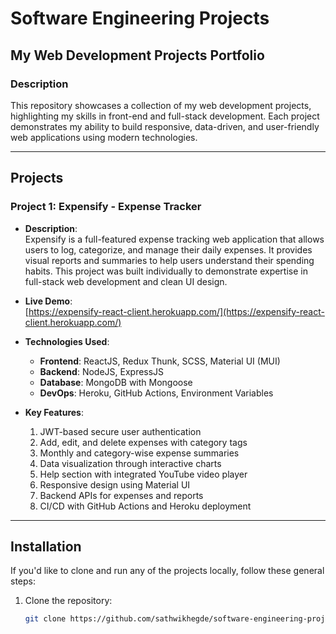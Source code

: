 #  Software Engineering Projects
## My Web Development Projects Portfolio

### Description

This repository showcases a collection of my web development projects, highlighting my skills in front-end and full-stack development. Each project demonstrates my ability to build responsive, data-driven, and user-friendly web applications using modern technologies.

---

## Projects

### Project 1: Expensify - Expense Tracker

- **Description**:  
  Expensify is a full-featured expense tracking web application that allows users to log, categorize, and manage their daily expenses. It provides visual reports and summaries to help users understand their spending habits. This project was built individually to demonstrate expertise in full-stack web development and clean UI design.

- **Live Demo**:  
  [https://expensify-react-client.herokuapp.com/](https://expensify-react-client.herokuapp.com/)

- **Technologies Used**:
  - **Frontend**: ReactJS, Redux Thunk, SCSS, Material UI (MUI)
  - **Backend**: NodeJS, ExpressJS
  - **Database**: MongoDB with Mongoose
  - **DevOps**: Heroku, GitHub Actions, Environment Variables

- **Key Features**:
  1. JWT-based secure user authentication
  2. Add, edit, and delete expenses with category tags
  3. Monthly and category-wise expense summaries
  4. Data visualization through interactive charts
  5. Help section with integrated YouTube video player
  6. Responsive design using Material UI
  7. Backend APIs for expenses and reports
  8. CI/CD with GitHub Actions and Heroku deployment

---

## Installation

If you'd like to clone and run any of the projects locally, follow these general steps:

1. Clone the repository:  
   ```bash
   git clone https://github.com/sathwikhegde/software-engineering-projects.git
